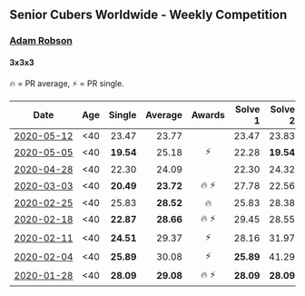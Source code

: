 ## Senior Cubers Worldwide - Weekly Competition
### [Adam Robson](../adam_robson.md)
#### 3x3x3

🔥 = PR average, ⚡ = PR single.

| Date | Age | Single | Average | Awards | Solve 1 | Solve 2 | Solve 3 | Solve 4 | Solve 5 | Video |
| :--: | :--: | --: | --: | :--: | --: | --: | --: | --: | --: | :-- |
| [<span style="white-space: nowrap">2020-05-12</span>](../../results/333/2020-05-12.md) | <40 | 23.47 | 23.77 |  | 23.47 | 23.83 | 23.94 | 23.54 | 27.65 | [Link](https://www.facebook.com/events/546188069600739/permalink/547855982767281/) |
| [<span style="white-space: nowrap">2020-05-05</span>](../../results/333/2020-05-05.md) | <40 | **19.54** | 25.18 | ⚡ | 22.28 | **19.54** | 28.77 | 29.30 | 24.48 | [Link](https://www.facebook.com/events/3313106775587396/permalink/3318006955097378/) |
| [<span style="white-space: nowrap">2020-04-28</span>](../../results/333/2020-04-28.md) | <40 | 22.30 | 24.09 |  | 22.30 | 24.32 | 25.29 | 35.30 | 22.65 | [Link](https://www.facebook.com/events/535188653858103/permalink/536943720349263/) |
| [<span style="white-space: nowrap">2020-03-03</span>](../../results/333/2020-03-03.md) | <40 | **20.49** | **23.72** | 🔥 ⚡ | 27.78 | 22.56 | 27.17 | 21.42 | **20.49** | [Link](https://www.facebook.com/events/241721610185997/permalink/244428349915323/) |
| [<span style="white-space: nowrap">2020-02-25</span>](../../results/333/2020-02-25.md) | <40 | 25.83 | **28.52** | 🔥 | 25.83 | 28.38 | 29.49 | 27.69 | DNF | [Link](https://www.facebook.com/events/196320811461109/permalink/198125244613999/) |
| [<span style="white-space: nowrap">2020-02-18</span>](../../results/333/2020-02-18.md) | <40 | **22.87** | **28.66** | 🔥 ⚡ | 29.45 | 28.55 | 30.21 | **22.87** | 27.97 | [Link](https://www.facebook.com/events/2558750947697073/permalink/2562510477321120/) |
| [<span style="white-space: nowrap">2020-02-11</span>](../../results/333/2020-02-11.md) | <40 | **24.51** | 29.37 | ⚡ | 28.16 | 31.97 | 32.39 | 27.99 | **24.51** | [Link](https://www.facebook.com/events/616423959107229/permalink/617588112324147/) |
| [<span style="white-space: nowrap">2020-02-04</span>](../../results/333/2020-02-04.md) | <40 | **25.89** | 30.08 | ⚡ | **25.89** | 41.29 | 29.30 | 29.96 | 30.97 | [Link](https://www.facebook.com/groups/1604105099735401/permalink/2138737352938837/) |
| [<span style="white-space: nowrap">2020-01-28</span>](../../results/333/2020-01-28.md) | <40 | **28.09** | **29.08** | 🔥 ⚡ | **28.09** | **28.09** | 31.06 | - | - | [Link](https://www.facebook.com/100005428097972/videos/1273943639463227/) |


<!-- Global site tag (gtag.js) - Google Analytics -->
<script async src="https://www.googletagmanager.com/gtag/js?id=UA-86348435-3"></script>
<script>window.dataLayer = window.dataLayer || []; function gtag() {dataLayer.push(arguments);} gtag('js', new Date()); gtag('config', 'UA-86348435-3');</script>
